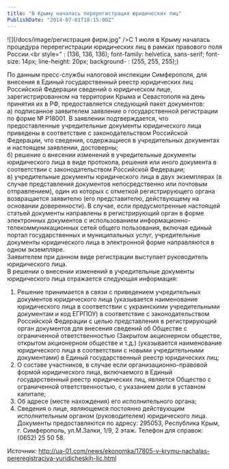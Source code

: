 ```yaml
---
title: "В Крыму началась перерегистрация юридических лиц" 
PublishDate: "2014-07-01T18:15:00Z" 
--- 
```

 ![](/docs/image/регистрация фирм.jpg" />С 1 июля в Крыму началась процедура перерегистрации юридических лиц в рамках правового поля России.<br style=" :  (136, 136, 136); font-family: helvetica, sans-serif; font-size: 14px; line-height: 20px; background- :  (255, 255, 255);)


По данным пресс-службы налоговой инспекции Симферополя, для внесения в Единый государственный реестр юридических лиц Российской Федерации сведений о юридическом лице, зарегистрированном на территории Крыма и Севастополя на день принятия их в РФ, предоставляется следующий пакет документов:<br style=" :  (136, 136, 136); font-family: helvetica, sans-serif; font-size: 14px; line-height: 20px; background- :  (255, 255, 255);" />
а) подписанное заявителем заявление о государственной регистрации по форме № Р18001. В заявлении подтверждается, что предоставленные учредительные документы юридического лица приведены в соответствие с законодательством Российской Федерации, что сведения, содержащиеся в учредительных документах и настоящем заявлении, достоверны;<br style=" :  (136, 136, 136); font-family: helvetica, sans-serif; font-size: 14px; line-height: 20px; background- :  (255, 255, 255);" />
б) решение о внесении изменений в учредительные документы юридического лица в виде протокола, решения или иного документа в соответствии с законодательством Российской Федерации;<br style=" :  (136, 136, 136); font-family: helvetica, sans-serif; font-size: 14px; line-height: 20px; background- :  (255, 255, 255);" />
в) учредительные документы юридического лица в двух экземплярах (в случае представления документов непосредственно или почтовым отправлением), один из которых с отметкой регистрирующего органа возвращается заявителю (его представителю, действующему на основании доверенности). В случае, если предусмотренные настоящей статьей документы направлены в регистрирующий орган в форме электронных документов с использованием информационно-телекоммуникационных сетей общего пользования, включая единый портал государственных и муниципальных услуг, учредительные документы юридического лица в электронной форме направляются в одном экземпляре.<br style=" :  (136, 136, 136); font-family: helvetica, sans-serif; font-size: 14px; line-height: 20px; background- :  (255, 255, 255);" />
Заявителем при данном виде регистрации выступает руководитель юридического лица.<br style=" :  (136, 136, 136); font-family: helvetica, sans-serif; font-size: 14px; line-height: 20px; background- :  (255, 255, 255);" />
В решении о внесении изменений в учредительные документы юридического лица отражается следующая информация:<br style=" :  (136, 136, 136); font-family: helvetica, sans-serif; font-size: 14px; line-height: 20px; background- :  (255, 255, 255);" />
1. Решение принимается в связи с приведением учредительных документов юридического лица (указывается наименование юридического лица в соответствии с украинскими учредительными документам и код ЕГРПОУ) в соответствие с законодательством Российской Федерации с целью представления в регистрирующий орган документов для внесения сведений об Обществе с ограниченной ответственностью (Закрытом акционерном обществе, открытом акционерном обществе и т.д.) (указывается наименование юридического лица в соответствии с новыми учредительными документами) в Единый государственный реестр юридических лиц;<br style=" :  (136, 136, 136); font-family: helvetica, sans-serif; font-size: 14px; line-height: 20px; background- :  (255, 255, 255);" />
2. О составе участников, в случае если организационно-правовой формой юридического лица, включаемого в Единый государственный реестр юридических лиц, является Общество с ограниченной ответственностью, с указанием доли в уставном капитале;<br style=" :  (136, 136, 136); font-family: helvetica, sans-serif; font-size: 14px; line-height: 20px; background- :  (255, 255, 255);" />
3. Об адресе (месте нахождения) его исполнительного органа;<br style=" :  (136, 136, 136); font-family: helvetica, sans-serif; font-size: 14px; line-height: 20px; background- :  (255, 255, 255);" />
4. Сведения о лице, являющемся постоянно действующим исполнительным органом (руководителем) юридического лица.<br style=" :  (136, 136, 136); font-family: helvetica, sans-serif; font-size: 14px; line-height: 20px; background- :  (255, 255, 255);" />
Документы предоставляются по адресу: 295053, Республика Крым, г. Симферополь, ул.М.Залки, 1/9, 2 этаж. Телефон для справок: (0652) 25 50 58. 



Источник: http://ua-01.com/news/ekonomka/17805-v-krymu-nachalas-pereregistraciya-yuridicheskih-lic.html